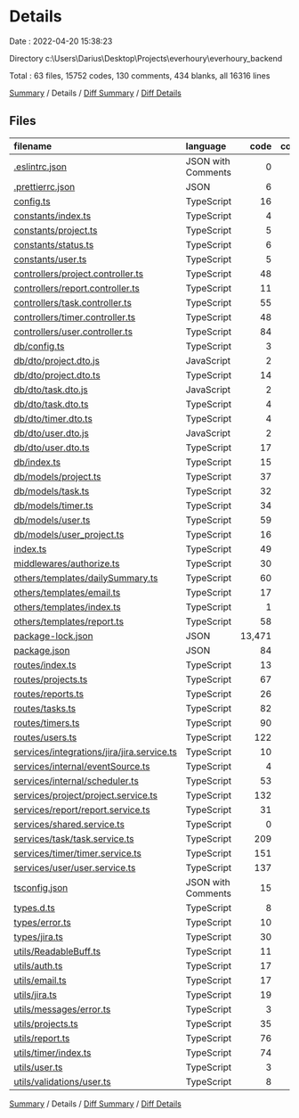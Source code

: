 # Details

Date : 2022-04-20 15:38:23

Directory c:\Users\Darius\Desktop\Projects\everhoury\everhoury_backend

Total : 63 files,  15752 codes, 130 comments, 434 blanks, all 16316 lines

[Summary](results.md) / Details / [Diff Summary](diff.md) / [Diff Details](diff-details.md)

## Files
| filename | language | code | comment | blank | total |
| :--- | :--- | ---: | ---: | ---: | ---: |
| [.eslintrc.json](/.eslintrc.json) | JSON with Comments | 0 | 0 | 1 | 1 |
| [.prettierrc.json](/.prettierrc.json) | JSON | 6 | 0 | 1 | 7 |
| [config.ts](/config.ts) | TypeScript | 16 | 0 | 9 | 25 |
| [constants/index.ts](/constants/index.ts) | TypeScript | 4 | 1 | 1 | 6 |
| [constants/project.ts](/constants/project.ts) | TypeScript | 5 | 0 | 0 | 5 |
| [constants/status.ts](/constants/status.ts) | TypeScript | 6 | 1 | 1 | 8 |
| [constants/user.ts](/constants/user.ts) | TypeScript | 5 | 1 | 1 | 7 |
| [controllers/project.controller.ts](/controllers/project.controller.ts) | TypeScript | 48 | 0 | 6 | 54 |
| [controllers/report.controller.ts](/controllers/report.controller.ts) | TypeScript | 11 | 0 | 1 | 12 |
| [controllers/task.controller.ts](/controllers/task.controller.ts) | TypeScript | 55 | 0 | 7 | 62 |
| [controllers/timer.controller.ts](/controllers/timer.controller.ts) | TypeScript | 48 | 1 | 8 | 57 |
| [controllers/user.controller.ts](/controllers/user.controller.ts) | TypeScript | 84 | 0 | 11 | 95 |
| [db/config.ts](/db/config.ts) | TypeScript | 3 | 0 | 3 | 6 |
| [db/dto/project.dto.js](/db/dto/project.dto.js) | JavaScript | 2 | 0 | 1 | 3 |
| [db/dto/project.dto.ts](/db/dto/project.dto.ts) | TypeScript | 14 | 0 | 3 | 17 |
| [db/dto/task.dto.js](/db/dto/task.dto.js) | JavaScript | 2 | 0 | 1 | 3 |
| [db/dto/task.dto.ts](/db/dto/task.dto.ts) | TypeScript | 4 | 0 | 1 | 5 |
| [db/dto/timer.dto.ts](/db/dto/timer.dto.ts) | TypeScript | 4 | 0 | 2 | 6 |
| [db/dto/user.dto.js](/db/dto/user.dto.js) | JavaScript | 2 | 0 | 1 | 3 |
| [db/dto/user.dto.ts](/db/dto/user.dto.ts) | TypeScript | 17 | 0 | 4 | 21 |
| [db/index.ts](/db/index.ts) | TypeScript | 15 | 1 | 3 | 19 |
| [db/models/project.ts](/db/models/project.ts) | TypeScript | 37 | 0 | 11 | 48 |
| [db/models/task.ts](/db/models/task.ts) | TypeScript | 32 | 0 | 10 | 42 |
| [db/models/timer.ts](/db/models/timer.ts) | TypeScript | 34 | 0 | 12 | 46 |
| [db/models/user.ts](/db/models/user.ts) | TypeScript | 59 | 0 | 20 | 79 |
| [db/models/user_project.ts](/db/models/user_project.ts) | TypeScript | 16 | 0 | 8 | 24 |
| [index.ts](/index.ts) | TypeScript | 49 | 2 | 14 | 65 |
| [middlewares/authorize.ts](/middlewares/authorize.ts) | TypeScript | 30 | 0 | 2 | 32 |
| [others/templates/dailySummary.ts](/others/templates/dailySummary.ts) | TypeScript | 60 | 0 | 7 | 67 |
| [others/templates/email.ts](/others/templates/email.ts) | TypeScript | 17 | 0 | 5 | 22 |
| [others/templates/index.ts](/others/templates/index.ts) | TypeScript | 1 | 0 | 1 | 2 |
| [others/templates/report.ts](/others/templates/report.ts) | TypeScript | 58 | 0 | 6 | 64 |
| [package-lock.json](/package-lock.json) | JSON | 13,471 | 0 | 1 | 13,472 |
| [package.json](/package.json) | JSON | 84 | 0 | 1 | 85 |
| [routes/index.ts](/routes/index.ts) | TypeScript | 13 | 0 | 4 | 17 |
| [routes/projects.ts](/routes/projects.ts) | TypeScript | 67 | 0 | 9 | 76 |
| [routes/reports.ts](/routes/reports.ts) | TypeScript | 26 | 1 | 4 | 31 |
| [routes/tasks.ts](/routes/tasks.ts) | TypeScript | 82 | 8 | 12 | 102 |
| [routes/timers.ts](/routes/timers.ts) | TypeScript | 90 | 0 | 12 | 102 |
| [routes/users.ts](/routes/users.ts) | TypeScript | 122 | 0 | 18 | 140 |
| [services/integrations/jira/jira.service.ts](/services/integrations/jira/jira.service.ts) | TypeScript | 10 | 0 | 3 | 13 |
| [services/internal/eventSource.ts](/services/internal/eventSource.ts) | TypeScript | 4 | 0 | 2 | 6 |
| [services/internal/scheduler.ts](/services/internal/scheduler.ts) | TypeScript | 53 | 14 | 10 | 77 |
| [services/project/project.service.ts](/services/project/project.service.ts) | TypeScript | 132 | 0 | 22 | 154 |
| [services/report/report.service.ts](/services/report/report.service.ts) | TypeScript | 31 | 1 | 2 | 34 |
| [services/shared.service.ts](/services/shared.service.ts) | TypeScript | 0 | 0 | 1 | 1 |
| [services/task/task.service.ts](/services/task/task.service.ts) | TypeScript | 209 | 4 | 42 | 255 |
| [services/timer/timer.service.ts](/services/timer/timer.service.ts) | TypeScript | 151 | 1 | 24 | 176 |
| [services/user/user.service.ts](/services/user/user.service.ts) | TypeScript | 137 | 3 | 31 | 171 |
| [tsconfig.json](/tsconfig.json) | JSON with Comments | 15 | 80 | 9 | 104 |
| [types.d.ts](/types.d.ts) | TypeScript | 8 | 0 | 0 | 8 |
| [types/error.ts](/types/error.ts) | TypeScript | 10 | 1 | 3 | 14 |
| [types/jira.ts](/types/jira.ts) | TypeScript | 30 | 0 | 4 | 34 |
| [utils/ReadableBuff.ts](/utils/ReadableBuff.ts) | TypeScript | 11 | 0 | 1 | 12 |
| [utils/auth.ts](/utils/auth.ts) | TypeScript | 17 | 0 | 5 | 22 |
| [utils/email.ts](/utils/email.ts) | TypeScript | 17 | 0 | 5 | 22 |
| [utils/jira.ts](/utils/jira.ts) | TypeScript | 19 | 0 | 3 | 22 |
| [utils/messages/error.ts](/utils/messages/error.ts) | TypeScript | 3 | 1 | 2 | 6 |
| [utils/projects.ts](/utils/projects.ts) | TypeScript | 35 | 0 | 7 | 42 |
| [utils/report.ts](/utils/report.ts) | TypeScript | 76 | 5 | 14 | 95 |
| [utils/timer/index.ts](/utils/timer/index.ts) | TypeScript | 74 | 4 | 17 | 95 |
| [utils/user.ts](/utils/user.ts) | TypeScript | 3 | 0 | 1 | 4 |
| [utils/validations/user.ts](/utils/validations/user.ts) | TypeScript | 8 | 0 | 3 | 11 |

[Summary](results.md) / Details / [Diff Summary](diff.md) / [Diff Details](diff-details.md)